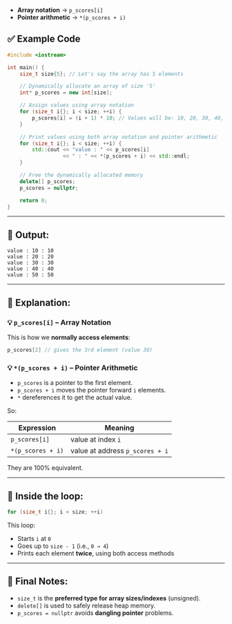 * **Array notation** → `p_scores[i]`
* **Pointer arithmetic** → `*(p_scores + i)`

## ✅ Example Code

```cpp
#include <iostream>

int main() {
    size_t size{5}; // Let's say the array has 5 elements

    // Dynamically allocate an array of size '5'
    int* p_scores = new int[size];

    // Assign values using array notation
    for (size_t i{}; i < size; ++i) {
        p_scores[i] = (i + 1) * 10; // Values will be: 10, 20, 30, 40, 50
    }

    // Print values using both array notation and pointer arithmetic
    for (size_t i{}; i < size; ++i) {
        std::cout << "value : " << p_scores[i]
                  << " : " << *(p_scores + i) << std::endl;
    }

    // Free the dynamically allocated memory
    delete[] p_scores;
    p_scores = nullptr;

    return 0;
}
```

---

## 🧠 Output:

```
value : 10 : 10
value : 20 : 20
value : 30 : 30
value : 40 : 40
value : 50 : 50
```

---

## 🧠 Explanation:

### 💡 `p_scores[i]` – Array Notation

This is how we **normally access elements**:

```cpp
p_scores[2] // gives the 3rd element (value 30)
```

### 💡 `*(p_scores + i)` – Pointer Arithmetic

* `p_scores` is a pointer to the first element.
* `p_scores + i` moves the pointer forward `i` elements.
* `*` dereferences it to get the actual value.

So:

| Expression        | Meaning                         |
| ----------------- | ------------------------------- |
| `p_scores[i]`     | value at index `i`              |
| `*(p_scores + i)` | value at address `p_scores + i` |

They are 100% equivalent.

---

## 🔁 Inside the loop:

```cpp
for (size_t i{}; i < size; ++i)
```

This loop:

* Starts `i` at `0`
* Goes up to `size - 1` (i.e., `0 → 4`)
* Prints each element **twice**, using both access methods

---

## 🧼 Final Notes:

* `size_t` is the **preferred type for array sizes/indexes** (unsigned).
* `delete[]` is used to safely release heap memory.
* `p_scores = nullptr` avoids **dangling pointer** problems.
